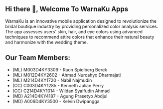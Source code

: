 ## Hi there 👋, Welcome To WarnaKu Apps
WarnaKu is an innovative mobile application designed to revolutionize the bridal boutique industry by providing personalized color analysis services. The app assesses users' skin, hair, and eye colors using advanced techniques to recommend attire colors that enhance their natural beauty and harmonize with the wedding theme.

## Our Team Members:
* (ML) M003D4KY3309 - Raon Spielberg Berek 
* (ML) M012D4KY2602 - Ahmad Nurcahyo Dharmajati 
* (ML) M214D4KY1720 - Nabil Najmudin  
* (CC) C003D4KY1285 - Kenneth Julian Perry
* (CC) C214D4KY1014 - Wildan Syaifudin Ahmad  
* (MD) A214D4KY4187 - Agung Prasetyo Abdjul  
* (MD) A006D4KY3500 - Kelvin Dwipangga 
